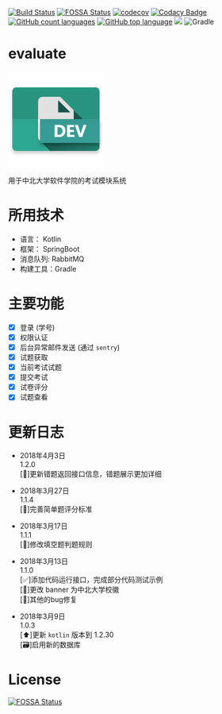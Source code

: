 [![Build Status](https://travis-ci.org/youngxhui/evaluate.svg?branch=master)](https://travis-ci.org/youngxhui/evaluate)
[![FOSSA Status](https://app.fossa.io/api/projects/git%2Bgithub.com%2Fyoungxhui%2Fevaluate.svg?type=shield)](https://app.fossa.io/projects/git%2Bgithub.com%2Fyoungxhui%2Fevaluate?ref=badge_shield)
[![codecov](https://codecov.io/gh/youngxhui/evaluate/branch/master/graph/badge.svg)](https://codecov.io/gh/youngxhui/evaluate)
[![Codacy Badge](https://api.codacy.com/project/badge/Grade/1fdc2f9dd39c47019f6005810325f8da)](https://www.codacy.com/app/youngxhui/evaluate?utm_source=github.com&amp;utm_medium=referral&amp;utm_content=youngxhui/evaluate&amp;utm_campaign=Badge_Grade)
[![GitHub count languages](https://img.shields.io/github/languages/count/youngxhui/evaluate.svg)]()
[![GitHub top language](https://img.shields.io/github/languages/top/youngxhui/evaluate.svg)]()
[![](https://img.shields.io/github/repo-size/badges/shields.svg)]()
![Gradle](https://img.shields.io/badge/gradle-4.4-brightgreen.svg)


# evaluate

![](./icon.png)

用于中北大学软件学院的考试模块系统



# 所用技术

- 语言： Kotlin
- 框架： SpringBoot
- 消息队列: RabbitMQ
- 构建工具：Gradle

# 主要功能

- [x] 登录 (学号)   
- [x] 权限认证  
- [x] 后台异常邮件发送 (通过 `sentry`)
- [x] 试题获取
- [x] 当前考试试题
- [x] 提交考试
- [x] 试卷评分
- [x] 试题查看 

# 更新日志

- 2018年4月3日  
1.2.0  
[:bug:]更新错题返回接口信息，错题展示更加详细

- 2018年3月27日  
1.1.4  
[:bug:]完善简单题评分标准

- 2018年3月17日  
1.1.1  
[:bug:]修改填空题判题规则  

- 2018年3月13日  
1.1.0  
[:white_check_mark:]添加代码运行接口，完成部分代码测试示例  
[:wrench:]更改 banner 为中北大学校徽  
[:bug:]其他的bug修复

- 2018年3月9日  
1.0.3  
 [:arrow_up:]更新 `kotlin` 版本到 1.2.30  
 [:card_file_box:]启用新的数据库

# License

[![FOSSA Status](https://app.fossa.io/api/projects/git%2Bgithub.com%2Fyoungxhui%2Fevaluate.svg?type=large)](https://app.fossa.io/projects/git%2Bgithub.com%2Fyoungxhui%2Fevaluate?ref=badge_large)